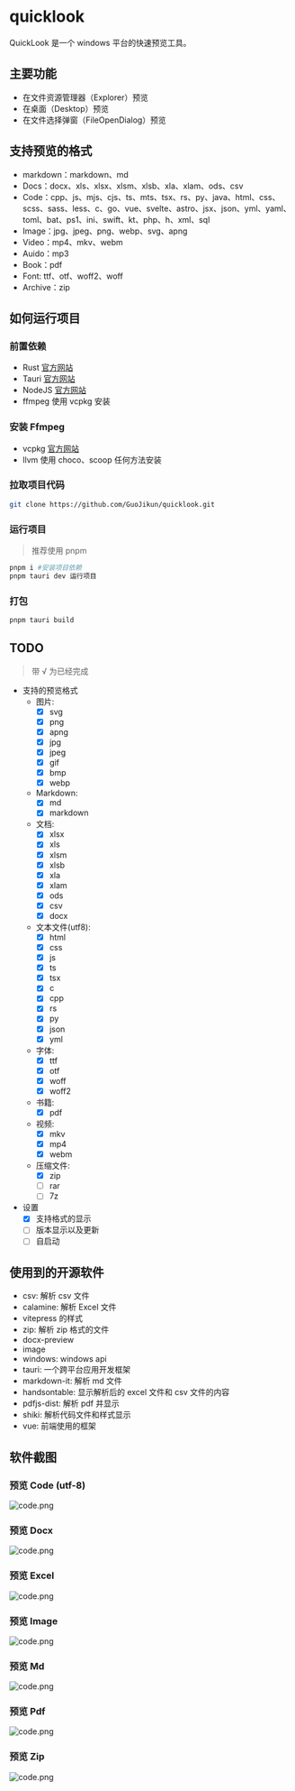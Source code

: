 # quicklook

QuickLook 是一个 windows 平台的快速预览工具。

## 主要功能

- 在文件资源管理器（Explorer）预览
- 在桌面（Desktop）预览
- 在文件选择弹窗（FileOpenDialog）预览

## 支持预览的格式

- markdown：markdown、md
- Docs：docx、xls、xlsx、xlsm、xlsb、xla、xlam、ods、csv
- Code：cpp、js、mjs、cjs、ts、mts、tsx、rs、py、java、html、css、scss、sass、less、c、go、vue、svelte、astro、jsx、json、yml、yaml、toml、bat、ps1、ini、swift、kt、php、h、xml、sql
- Image：jpg、jpeg、png、webp、svg、apng
- Video：mp4、mkv、webm
- Auido：mp3
- Book：pdf
- Font: ttf、otf、woff2、woff
- Archive：zip

## 如何运行项目

### 前置依赖

- Rust [官方网站](https://www.rust-lang.org/tools/install)
- Tauri [官方网站](https://tauri.app/start/prerequisites/)
- NodeJS [官方网站](https://nodejs.org/)
- ffmpeg 使用 vcpkg 安装

### 安装 Ffmpeg

- vcpkg [官方网站](https://github.com/microsoft/vcpkg)
- llvm 使用 choco、scoop 任何方法安装

### 拉取项目代码

```bash
git clone https://github.com/GuoJikun/quicklook.git 
```

### 运行项目

> 推荐使用 pnpm

```bash
pnpm i #安装项目依赖
pnpm tauri dev 运行项目
```

### 打包

```bash
pnpm tauri build
```

## TODO

> 带 √ 为已经完成

- 支持的预览格式
  - 图片:
    - [x] svg
    - [x] png
    - [x] apng
    - [x] jpg
    - [x] jpeg
    - [x] gif
    - [x] bmp
    - [x] webp
  - Markdown:
    - [x] md
    - [x] markdown
  - 文档:
    - [x] xlsx
    - [x] xls
    - [x] xlsm
    - [x] xlsb
    - [x] xla
    - [x] xlam
    - [x] ods
    - [x] csv
    - [x] docx
  - 文本文件(utf8):
    - [x] html
    - [x] css
    - [x] js
    - [x] ts
    - [x] tsx
    - [x] c
    - [x] cpp
    - [x] rs
    - [x] py
    - [x] json
    - [x] yml
  - 字体:
    - [x] ttf
    - [x] otf
    - [x] woff
    - [x] woff2
  - 书籍:
    - [x] pdf
  - 视频:
    - [x] mkv
    - [x] mp4
    - [x] webm
  - 压缩文件:
    - [x] zip
    - [ ] rar
    - [ ] 7z
- 设置
  - [x] 支持格式的显示
  - [ ] 版本显示以及更新
  - [ ] 自启动

## 使用到的开源软件

- csv: 解析 csv 文件
- calamine: 解析 Excel 文件
- vitepress 的样式
- zip: 解析 zip 格式的文件
- docx-preview
- image
- windows: windows api
- tauri: 一个跨平台应用开发框架
- markdown-it: 解析 md 文件
- handsontable: 显示解析后的 excel 文件和 csv 文件的内容
- pdfjs-dist: 解析 pdf 并显示
- shiki: 解析代码文件和样式显示
- vue: 前端使用的框架

## 软件截图

### 预览 Code (utf-8)

![code.png](./screenshots/preview-code.png)

### 预览 Docx

![code.png](./screenshots/preview-docx.png)

### 预览 Excel

![code.png](./screenshots/preview-excel.png)

### 预览 Image

![code.png](./screenshots/preview-image.png)

### 预览 Md

![code.png](./screenshots/preview-md.png)

### 预览 Pdf

![code.png](./screenshots/preview-pdf.png)

### 预览 Zip

![code.png](./screenshots/preview-zip.png)

